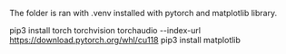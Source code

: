 The folder is ran with .venv installed with pytorch and matplotlib library.

pip3 install torch torchvision torchaudio --index-url https://download.pytorch.org/whl/cu118
pip3 install matplotlib
